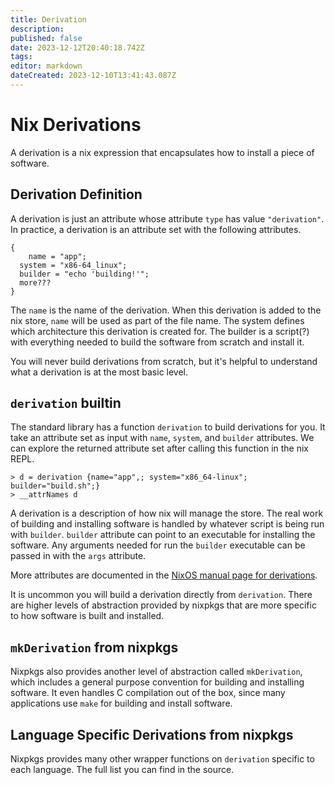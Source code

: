 ```yaml
---
title: Derivation
description: 
published: false
date: 2023-12-12T20:40:18.742Z
tags: 
editor: markdown
dateCreated: 2023-12-10T13:41:43.087Z
---
```


# Nix Derivations
A derivation is a nix expression that encapsulates how to install a piece of software.

## Derivation Definition
A derivation is just an attribute whose attribute `type` has value `"derivation"`.  In practice, a derivation is an attribute set with the following attributes.
```
{
	name = "app";
  system = "x86-64_linux";
  builder = "echo 'building!'";
  more???
}
```
The `name` is the name of the derivation.  When this derivation is added to the nix store, `name` will be used as part of the file name.  The system defines which architecture this derivation is created for.  The builder is a script(?) with everything needed to build the software from scratch and install it. 

You will never build derivations from scratch, but it's helpful to understand what a derivation is at the most basic level.

## `derivation` builtin
The standard library has a function `derivation` to build derivations for you.  It take an attribute set as input with `name`, `system`, and `builder` attributes.  We can explore the returned attribute set after calling this function in the nix REPL.
```
> d = derivation {name="app",; system="x86_64-linux"; builder="build.sh";}
> __attrNames d
```

A derivation is a description of how nix will manage the store.  The real work of building and installing software is handled by whatever script is being run with `builder`.  `builder` attribute can point to an executable for installing the software.  Any arguments needed for run the `builder` executable can be passed in with the `args` attribute.

More attributes are documented in the [NixOS manual page for derivations](https://nixos.org/manual/nix/stable/language/derivations.html).

It is uncommon you will build a derivation directly from `derivation`.  There are higher levels of abstraction provided by nixpkgs that are more specific to how software is built and installed.

## `mkDerivation` from nixpkgs
Nixpkgs also provides another level of abstraction called `mkDerivation`, which includes a general purpose convention for building and installing software.  It even handles C compilation out of the box, since many applications use `make` for building and install software.

## Language Specific Derivations from nixpkgs
Nixpkgs provides many other wrapper functions on `derivation` specific to each language.  The full list you can find in the source.